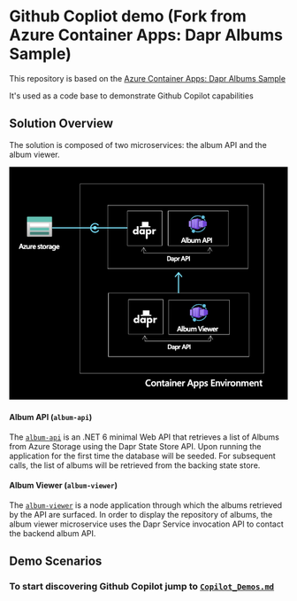 # Github Copliot demo (Fork from Azure Container Apps: Dapr Albums Sample)

This repository is based on the [Azure Container Apps: Dapr Albums Sample](https://github.com/Azure-Samples/containerapps-dapralbums)

It's used as a code base to demonstrate Github Copilot capabilities

## Solution Overview

The solution is composed of two microservices: the album API and the album viewer.

![architecture](./assets/architecture.png)

#### Album API (`album-api`)

The [`album-api`](./album-api) is an .NET 6 minimal Web API that retrieves a list of Albums from Azure Storage using the Dapr State Store API. Upon running the application for the first time the database will be seeded. For subsequent calls, the list of albums will be retrieved from the backing state store.

#### Album Viewer (`album-viewer`)

The [`album-viewer`](./album-viewer) is a node application through which the albums retrieved by the API are surfaced. In order to display the repository of albums, the album viewer microservice uses the Dapr Service invocation API to contact the backend album API.

## Demo Scenarios

### To start discovering Github Copilot jump to [`Copilot_Demos.md`](./COPILOT_DEMOS.md)

